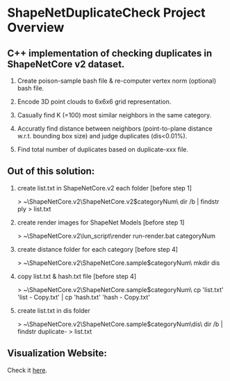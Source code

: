 
# ShapeNetDuplicateCheck Project Overview

## C++ implementation of checking duplicates in ShapeNetCore v2 dataset.

1. Create poison-sample bash file & re-computer vertex norm (optional) bash file.

2. Encode 3D point clouds to 6x6x6 grid representation.

3. Casually find K (=100) most similar neighbors in the same category.

4. Accuratly find distance between neighbors (point-to-plane distance w.r.t. bounding box size) and judge duplicates (dis<0.01%).

5. Find total number of duplicates based on duplicate-xxx file.


## Out of this solution:

1. create list.txt in ShapeNetCore.v2 each folder [before step 1]

	\> ~\ShapeNetCore.v2\ShapeNetCore.v2\$categoryNum\ dir /b | findstr ply > list.txt

2. create render images for ShapeNet Models [before step 1]

	\> ~\ShapeNetCore.v2\lun_script\render run-render.bat categoryNum

3. create distance folder for each category [before step 4]

	\> ~\ShapeNetCore.v2\ShapeNetCore.sample\$categoryNum\ mkdir dis

4. copy list.txt & hash.txt file [before step 4]

	\> ~\ShapeNetCore.v2\ShapeNetCore.sample\$categoryNum\ cp 'list.txt' 'list - Copy.txt' | cp 'hash.txt' 'hash - Copy.txt'

5. create list.txt in dis folder

	\> ~\ShapeNetCore.v2\ShapeNetCore.sample\$categoryNum\dis\ dir /b | findstr duplicate- > list.txt



## Visualization Website: 

Check it [here](http://antares.cs.umass.edu/project_data/AdversarialMonsters/UserStudy/ShapeNetDuplicate/index.php).

